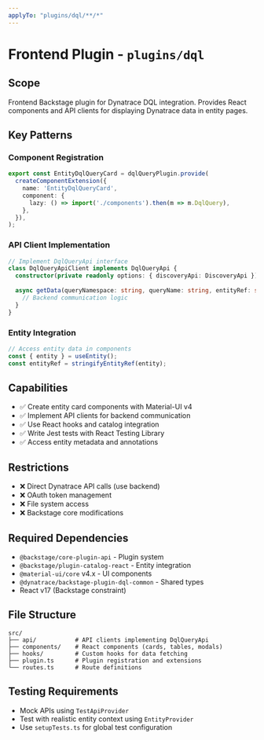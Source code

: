 ```yaml
---
applyTo: "plugins/dql/**/*"
---
```


# Frontend Plugin - `plugins/dql`

## Scope
Frontend Backstage plugin for Dynatrace DQL integration. Provides React components and API clients for displaying Dynatrace data in entity pages.

## Key Patterns

### Component Registration
```typescript
export const EntityDqlQueryCard = dqlQueryPlugin.provide(
  createComponentExtension({
    name: 'EntityDqlQueryCard',
    component: {
      lazy: () => import('./components').then(m => m.DqlQuery),
    },
  }),
);
```

### API Client Implementation
```typescript
// Implement DqlQueryApi interface
class DqlQueryApiClient implements DqlQueryApi {
  constructor(private readonly options: { discoveryApi: DiscoveryApi }) {}
  
  async getData(queryNamespace: string, queryName: string, entityRef: string, identityToken: string): Promise<TabularData> {
    // Backend communication logic
  }
}
```

### Entity Integration
```typescript
// Access entity data in components
const { entity } = useEntity();
const entityRef = stringifyEntityRef(entity);
```

## Capabilities
- ✅ Create entity card components with Material-UI v4
- ✅ Implement API clients for backend communication
- ✅ Use React hooks and catalog integration
- ✅ Write Jest tests with React Testing Library
- ✅ Access entity metadata and annotations

## Restrictions
- ❌ Direct Dynatrace API calls (use backend)
- ❌ OAuth token management
- ❌ File system access
- ❌ Backstage core modifications

## Required Dependencies
- `@backstage/core-plugin-api` - Plugin system
- `@backstage/plugin-catalog-react` - Entity integration  
- `@material-ui/core` v4.x - UI components
- `@dynatrace/backstage-plugin-dql-common` - Shared types
- React v17 (Backstage constraint)

## File Structure
```
src/
├── api/           # API clients implementing DqlQueryApi
├── components/    # React components (cards, tables, modals)
├── hooks/         # Custom hooks for data fetching
├── plugin.ts      # Plugin registration and extensions
└── routes.ts      # Route definitions
```

## Testing Requirements
- Mock APIs using `TestApiProvider`
- Test with realistic entity context using `EntityProvider`
- Use `setupTests.ts` for global test configuration